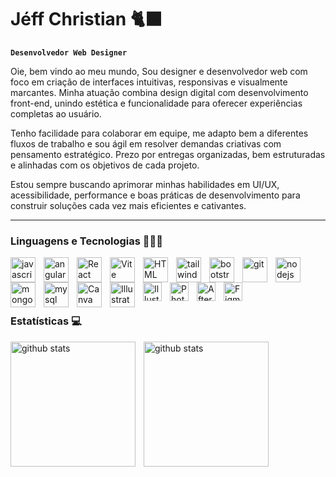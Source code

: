 # Jéff Christian 🐈‍⬛

**`Desenvolvedor Web Designer`**

Oie, bem vindo ao meu mundo, Sou designer e desenvolvedor web com foco em criação de interfaces intuitivas, responsivas e visualmente marcantes. Minha atuação combina design digital com desenvolvimento front-end, unindo estética e funcionalidade para oferecer experiências completas ao usuário.

Tenho facilidade para colaborar em equipe, me adapto bem a diferentes fluxos de trabalho e sou ágil em resolver demandas criativas com pensamento estratégico. Prezo por entregas organizadas, bem estruturadas e alinhadas com os objetivos de cada projeto.

Estou sempre buscando aprimorar minhas habilidades em UI/UX, acessibilidade, performance e boas práticas de desenvolvimento para construir soluções cada vez mais eficientes e cativantes.

---

### Linguagens e Tecnologias 🧑🏾‍💻

<img 
align= "left"
title= "javascript"
width="40px"
style="padding-right: 10;"
src="https://cdn.jsdelivr.net/gh/devicons/devicon@latest/icons/javascript/javascript-original.svg" />

<img 
align= "left"
title= "angular"
width="40px"
style="padding-right: 10;"
src="https://cdn.jsdelivr.net/gh/devicons/devicon@latest/icons/angular/angular-original-wordmark.svg" 
/>

<img 
align= "left"
title= "React"
width="40px"
style="padding-right: 10;"
src="https://cdn.jsdelivr.net/gh/devicons/devicon@latest/icons/react/react-original-wordmark.svg" />

<img 
align= "left"
title= "Vite"
width="40px"
style="padding-right: 10;"
src="https://cdn.jsdelivr.net/gh/devicons/devicon@latest/icons/vitejs/vitejs-original.svg" />

<img 
align= "left"
title= "HTML"
width="40px"
style="padding-right: 10;"
src="https://cdn.jsdelivr.net/gh/devicons/devicon@latest/icons/html5/html5-original-wordmark.svg" />

<img 
align= "left"
title= "tailwind css"
width="40px"
style="padding-right: 10;"
src="https://cdn.jsdelivr.net/gh/devicons/devicon@latest/icons/tailwindcss/tailwindcss-original-wordmark.svg" />

<img 
align= "left"
title= "bootstrap"
width="40px"
style="padding-right: 10;"
src="https://cdn.jsdelivr.net/gh/devicons/devicon@latest/icons/bootstrap/bootstrap-original-wordmark.svg" />

<img 
align= "left"
title= "git"
width="40px"
style="padding-right: 10;"
src="https://cdn.jsdelivr.net/gh/devicons/devicon@latest/icons/git/git-original-wordmark.svg" />

<img 
align= "left"
title= "nodejs"
width="40px"
style="padding-right: 10;"
src="https://cdn.jsdelivr.net/gh/devicons/devicon@latest/icons/nodejs/nodejs-original-wordmark.svg" />

<img 
align= "left"
title= "mongoDB"
width="40px"
style="padding-right: 10;"
src="https://cdn.jsdelivr.net/gh/devicons/devicon@latest/icons/mongodb/mongodb-original-wordmark.svg" />

<img 
align= "left"
title= "mysql"
width="40px"
style="padding-right: 10;"
src="https://cdn.jsdelivr.net/gh/devicons/devicon@latest/icons/mysql/mysql-original-wordmark.svg" />

<img 
align= "left"
title= "Canva"
width="40px"
style="padding-right: 10;"
src="https://cdn.jsdelivr.net/gh/devicons/devicon@latest/icons/canva/canva-original.svg" />

<img 
align= "left"
title= "Illustrator"
width="40px"
style="padding-right: 10;"
src="https://cdn.jsdelivr.net/gh/devicons/devicon@latest/icons/wordpress/wordpress-original.svg" />

<img 
align= "left"
title= "Illustrator"
width="30px"
style="padding-right: 10;"
src="https://cdn.jsdelivr.net/gh/devicons/devicon@latest/icons/illustrator/illustrator-plain.svg" />

<img 
align= "left"
title= "Photoshop"
width="30px"
style="padding-right: 10;"
src="https://cdn.jsdelivr.net/gh/devicons/devicon@latest/icons/photoshop/photoshop-original.svg" />

<img 
align= "left"
title= "After Effects"
width="30px"
style="padding-right: 10;"
src="https://cdn.jsdelivr.net/gh/devicons/devicon@latest/icons/aftereffects/aftereffects-original.svg" />

<img 
align= "left"
title= "Figma"
width="30px"
style="padding-right: 10;"
src="https://cdn.jsdelivr.net/gh/devicons/devicon@latest/icons/figma/figma-original.svg" />


<br/>
<br/>
<br/>
<br/>

### Estatísticas 💻

<img
align= "left"
title= "github stats"
height="200px"
style="padding-right: 10;"
src="https://github-readme-stats.vercel.app/api?username=Jeff-Christian&show_icons=true&theme=holi&locale=pt-br" 
/>

<img
align= "left"
title= "github stats"
height="200px"
style="padding-right: 10"
src="https://github-readme-stats.vercel.app/api/top-langs/?username=Jeff-Christian&show_icons=true&theme=holi&locale=pt-br&layout=compact" 
/>
